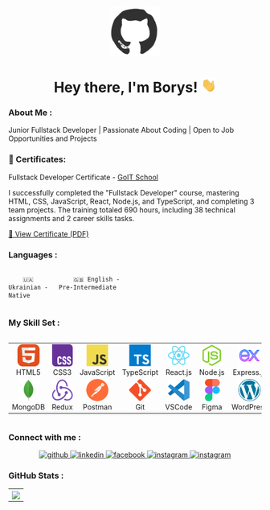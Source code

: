 <div id="header" align="center">

<img src="./assets/github.gif" width="100"/>

<h1>
Hey there, I'm Borys!
<img src="./assets/giphy.gif" width="30px" alt="GIF">
</h1>

</div>

### About Me :

Junior Fullstack Developer | Passionate About Coding | Open to Job Opportunities and Projects

### 📑 Certificates:

Fullstack Developer Certificate - [GoIT School](https://goit.global/ua/)

I successfully completed the "Fullstack Developer" course, mastering HTML, CSS, JavaScript, React, Node.js, and TypeScript, and completing 3 team projects. The training totaled 690 hours, including 38 technical assignments and 2 career skills tasks.

[📄 View Certificate (PDF)](https://github.com/ziukoff1985/ziukoff1985/blob/main/assets/Borys%20Ziukov_certificate_GoIT.pdf)

### Languages :

<div style="display: flex; align-items: flex-start; align: center">
<table  align="center">
  <tr>
    
        🇺🇦 Ukrainian - Native
        
  </tr>

  <tr>
    
        🇬🇧 English - Pre-Intermediate
        
  </tr>
</table>
</div>

### My Skill Set :

<div style="display: flex; align-items: flex-start; align: center">
<table align="center">
  <tr>
    <td align="center"  width="88">
      <img src="./images/01-html5.svg" alt="HTML5" width="44" height="44"/>
      <br>HTML5
    </td>
    <td align="center"  width="88">
      <img src="./images/02-css3.svg" alt="CSS3" width="44" height="44"/>
      <br>CSS3
    </td>
    <td align="center"  width="88">
      <img src="./images/03-javascript.svg" alt="JS" width="44" height="44"/>
      <br>JavaScript
    </td>
    <td align="center"  width="88">
      <img src="./images/04-typescript.svg" alt="TS" width="44" height="44"/>
      <br>TypeScript
    </td>
    <td align="center"  width="88">
      <img src="./images/06-react.svg" alt="React" width="44" height="44"/>
      <br>React.js
    </td>
    <td align="center"  width="88">
      <img src="./images/08-nodejs.svg" alt="Node.js" width="44" height="44"/>
      <br>Node.js
    </td>
    <td align="center"  width="88">
      <img src="./images/icons8-express-js.svg" alt="Express" width="44" height="44"/>
      <br>Express.js
    </td>
  </tr>
  <tr>
    <td align="center"  width="88">
      <img src="./images/15-mongodb.svg" alt="MongoDB" width="44" height="44"/>
      <br>MongoDB
    </td>
    <td align="center"  width="88">
      <img src="./images/13-redux.svg" alt="Redux" width="44" height="44"/>
      <br>Redux
    </td>
    <td align="center"  width="88">
      <img src="./images/14-postman.svg" alt="Postman" width="44" height="44"/>
      <br>Postman
    </td>
    <td align="center"  width="88">
      <img src="./images/16-git.svg" alt="Git" width="44" height="44"/>
      <br>Git
    </td>
    <td align="center"  width="88">
      <img src="./images/17-vscode.svg" alt="Visual Studio Code" width="44" height="44"/>
      <br>VSCode
    </td>
    <td align="center"  width="88">
      <img src="./images/18-figma.svg" alt="Figma" width="44" height="44"/>
      <br>Figma
    </td>
    <td align="center"  width="88">
      <img src="./images/wordpress-icon.svg" alt="WordPress" width="44" height="44"/>
      <br>WordPress
    </td>
  </tr>
</table>
</div>

### Connect with me :

<div align="center">
<a href="https://github.com/ziukoff1985" target="_blank">
<img src=https://img.shields.io/badge/github-%2324292e.svg?&style=for-the-badge&logo=github&logoColor=white alt=github />
</a>
<a href="https://www.linkedin.com/in/borys-ziukov/" target="_blank">
<img src=https://img.shields.io/badge/linkedin-%231E77B5.svg?&style=for-the-badge&logo=linkedin&logoColor=white alt=linkedin  />
</a>
<a href="https://www.facebook.com/profile.php?id=100008901244669" target="_blank">
<img src=https://img.shields.io/badge/facebook-%232E87FB.svg?&style=for-the-badge&logo=facebook&logoColor=white alt=facebook  />
</a>
<a href="https://www.instagram.com/ziukoff/" target="_blank">
<img src=https://img.shields.io/badge/instagram-%23000000.svg?&style=for-the-badge&logo=instagram&logoColor=white alt=instagram  />
</a>
<a href="https://t.me/Boris19851985" target="_blank">
<img src=https://img.shields.io/badge/-Telegram-blue?style=for-the-badge&logo=Telegram&logoColor=white alt=instagram  height="28"/>
</a>
</div>

### GitHub Stats :

<table align="center">
  <tr>
  <td>
  <a href="https://github.com/ziukoff1985/github-readme-stats"><img align="center" src="https://github-readme-stats.vercel.app/api/top-langs/?username=ziukoff1985&layout=compact&theme=buefy&hide_border=true" /></a>
  </td>
  </tr>

</table>

